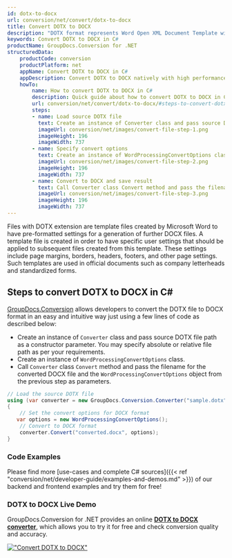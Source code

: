 ```yaml
---
id: dotx-to-docx
url: conversion/net/convert/dotx-to-docx
title: Convert DOTX to DOCX
description: "DOTX format represents Word Open XML Document Template with .dotx extension. Learn how to convert DOTX to DOCX file programmatically in C# language using GroupDocs.Conversion for .NET library."
keywords: Convert DOTX to DOCX in C#
productName: GroupDocs.Conversion for .NET
structuredData:
    productCode: conversion
    productPlatform: net
    appName: Convert DOTX to DOCX in C#
    appDescription: Convert DOTX to DOCX natively with high performance using C# language and server side GroupDocs.Conversion for .NET APIs, without the use of any software like Microsoft or Open Office.
    howTo:
        name: How to convert DOTX to DOCX in C# 
        description: Quick guide about how to convert DOTX to DOCX in C# with high performance and accuracy.
        url: conversion/net/convert/dotx-to-docx/#steps-to-convert-dotx-to-docx-in-c
        steps:
        - name: Load source DOTX file 
          text: Create an instance of Converter class and pass source DOTX file path as a constructor parameter. You may specify absolute or relative file path as per your requirements. 
          imageUrl: conversion/net/images/convert-file-step-1.png
          imageHeight: 196
          imageWidth: 737
        - name: Specify convert options 
          text: Create an instance of WordProcessingConvertOptions class.
          imageUrl: conversion/net/images/convert-file-step-2.png
          imageHeight: 196
          imageWidth: 737
        - name: Convert to DOCX and save result 
          text: Call Converter class Convert method and pass the filename for the converted HTML file and the WordProcessingConvertOptions object from the previous step as parameters.
          imageUrl: conversion/net/images/convert-file-step-3.png
          imageHeight: 196
          imageWidth: 737
---
```


Files with DOTX extension are template files created by Microsoft Word to have pre-formatted settings for a generation of further DOCX files. A template file is created in order to have specific user settings that should be applied to subsequent files created from this template. These settings include page margins, borders, headers, footers, and other page settings. Such templates are used in official documents such as company letterheads and standardized forms.

## Steps to convert DOTX to DOCX in C#

[GroupDocs.Conversion](https://products.groupdocs.com/conversion/net) allows developers to convert the DOTX file to DOCX format in an easy and intuitive way just using a few lines of code as described below:

* Create an instance of `Converter` class and pass source DOTX file path as a constructor parameter. You may specify absolute or relative file path as per your requirements. 
* Create an instance of `WordProcessingConvertOptions` class.
* Call `Converter` class `Convert` method and pass the filename for the converted DOCX file and the `WordProcessingConvertOptions` object from the previous step as parameters.

```csharp
// Load the source DOTX file
using (var converter = new GroupDocs.Conversion.Converter("sample.dotx"))
{
    // Set the convert options for DOCX format
   var options = new WordProcessingConvertOptions();
    // Convert to DOCX format
    converter.Convert("converted.docx", options);
}
```

### Code Examples

Please find more [use-cases and complete C# sources]({{< ref "conversion/net/developer-guide/examples-and-demos.md" >}}) of our backend and frontend examples and try them for free!

### DOTX to DOCX Live Demo

GroupDocs.Conversion for .NET provides an online [**DOTX to DOCX converter**](https://products.groupdocs.app/conversion/dotx-to-docx), which allows you to try it for free and check conversion quality and accuracy.

[!["Convert DOTX to DOCX"](conversion/net/images/convert-to-docx/convert-dotx-to-docx.png)](https://products.groupdocs.app/conversion/dotx-to-docx)